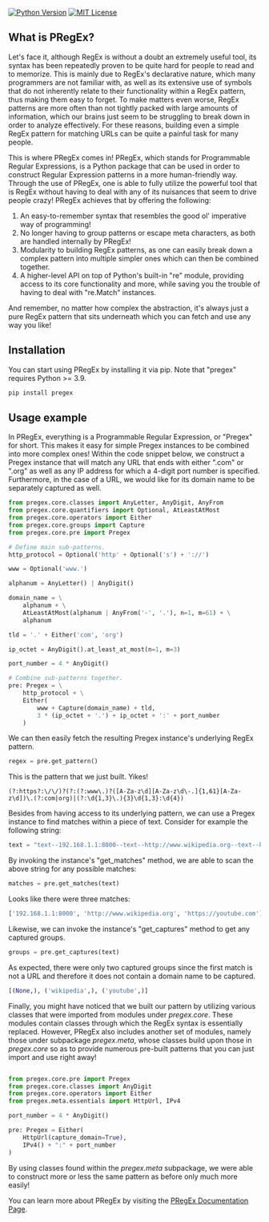 <!-- PROJECT BADGES -->
[![Python Version][python-shield]][python-url]
[![MIT License][license-shield]][license-url]

<!-- What is PRegEx? -->
## What is PRegEx?

Let's face it, although RegEx is without a doubt an extremely useful tool, its syntax has been repeatedly proven to be quite hard for people to read and to memorize. This is mainly due to RegEx's declarative nature, which many programmers are not familiar with, as well as its extensive use of symbols that do not inherently relate to their functionality within a RegEx pattern, thus making them easy to forget. To make matters even worse, RegEx patterns are more often than not tightly packed with large amounts of information, which our brains just seem to be struggling to break down in order to analyze effectively. For these reasons, building even a simple RegEx pattern for matching URLs can be quite a painful task for many people.

This is where PRegEx comes in! PRegEx, which stands for Programmable Regular Expressions, is a Python package that can be used in order to construct Regular Expression patterns in a more human-friendly way. Through the use of PRegEx, one is able to fully utilize the powerful tool that is RegEx without having to deal with any of its nuisances that seem to drive people crazy! PRegEx achieves that by offering the following:

1. An easy-to-remember syntax that resembles the good ol' imperative way of programming!
2. No longer having to group patterns or escape meta characters, as both are handled internally by PRegEx!
3. Modularity to building RegEx patterns, as one can easily break down a complex pattern into multiple simpler ones which can then be combined together.
4. A higher-level API on top of Python's built-in "re" module, providing access to its core functionality and more, while saving you the trouble of having to deal with "re.Match" instances.

And remember, no matter how complex the abstraction, it's always just a pure RegEx pattern that sits underneath which you can fetch and use any way you like!


<!-- Installation -->
## Installation

You can start using PRegEx by installing it via pip. Note that "pregex" requires Python >= 3.9.

```sh
pip install pregex
```


<!-- Usage example -->
## Usage example

In PRegEx, everything is a Programmable Regular Expression, or "Pregex" for short. This makes it easy for simple Pregex instances to be combined into more complex ones! Within the code snippet below, we construct a Pregex instance that will match any URL that ends with either ".com" or ".org" as well as any IP address for which a 4-digit port number is specified. Furthermore, in the case of a URL, we would like for its domain name to be separately captured as well.

```python
from pregex.core.classes import AnyLetter, AnyDigit, AnyFrom
from pregex.core.quantifiers import Optional, AtLeastAtMost
from pregex.core.operators import Either
from pregex.core.groups import Capture
from pregex.core.pre import Pregex

# Define main sub-patterns.
http_protocol = Optional('http' + Optional('s') + '://')

www = Optional('www.')

alphanum = AnyLetter() | AnyDigit()

domain_name = \
    alphanum + \
    AtLeastAtMost(alphanum | AnyFrom('-', '.'), n=1, m=61) + \
    alphanum

tld = '.' + Either('com', 'org')

ip_octet = AnyDigit().at_least_at_most(n=1, m=3)

port_number = 4 * AnyDigit()

# Combine sub-patterns together.
pre: Pregex = \
    http_protocol + \
    Either(
        www + Capture(domain_name) + tld,
        3 * (ip_octet + '.') + ip_octet + ':' + port_number
    )
```

We can then easily fetch the resulting Pregex instance's underlying RegEx pattern.
```python
regex = pre.get_pattern()
```

This is the pattern that we just built. Yikes!
```
(?:https?:\/\/)?(?:(?:www\.)?([A-Za-z\d][A-Za-z\d\-.]{1,61}[A-Za-z\d])\.(?:com|org)|(?:\d{1,3}\.){3}\d{1,3}:\d{4})
```

Besides from having access to its underlying pattern, we can use a Pregex instance to find matches within a piece of text. Consider for example the following string:
```python
text = "text--192.168.1.1:8000--text--http://www.wikipedia.org--text--https://youtube.com--text"
```
By invoking the instance's "get_matches" method, we are able to scan the above string for any possible matches:
```python
matches = pre.get_matches(text)
```

Looks like there were three matches:
```python
['192.168.1.1:8000', 'http://www.wikipedia.org', 'https://youtube.com']
```

Likewise, we can invoke the instance's "get_captures" method to get any captured groups.
```python
groups = pre.get_captures(text)
```
As expected, there were only two captured groups since the first match is not a URL and therefore it does not contain a domain name to be captured.
```python
[(None,), ('wikipedia',), ('youtube',)]
```

Finally, you might have noticed that we built our pattern by utilizing
various classes that were imported from modules under *pregex.core*. These
modules contain classes through which the RegEx syntax is essentially replaced.
However, PRegEx also includes another set of modules, namely those under
subpackage *pregex.meta*, whose classes build upon those in *pregex.core* so
as to provide numerous pre-built patterns that you can just import and use
right away!

```python

from pregex.core.pre import Pregex
from pregex.core.classes import AnyDigit
from pregex.core.operators import Either
from pregex.meta.essentials import HttpUrl, IPv4

port_number = 4 * AnyDigit()

pre: Pregex = Either(
    HttpUrl(capture_domain=True),
    IPv4() + ":" + port_number
)
```

By using classes found within the *pregex.meta* subpackage, we were able to
construct more or less the same pattern as before only much more easily!

You can learn more about PRegEx by visiting the [PRegEx Documentation Page][docs-url].


<!-- MARKDOWN LINKS & IMAGES -->
[python-shield]: https://img.shields.io/badge/python-3.9+-blue
[python-url]: https://www.python.org/downloads/release/python-390/
[license-shield]: https://img.shields.io/badge/license-MIT-brightgreen
[license-url]: https://github.com/werden-wissen/pregex/blob/master/LICENSE.txt
[docs-url]: https://pregex.readthedocs.io/en/latest/